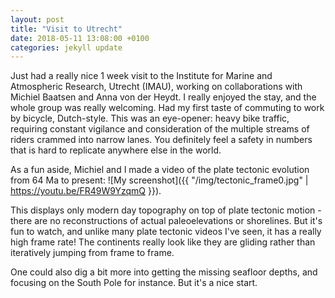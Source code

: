 ```yaml
---
layout: post
title: "Visit to Utrecht"
date: 2018-05-11 13:08:00 +0100
categories: jekyll update
---
```

Just had a really nice 1 week visit to the Institute for Marine and Atmospheric Research, Utrecht (IMAU), working on collaborations with Michiel Baatsen and Anna von der Heydt. I really enjoyed the stay, and the whole group was really welcoming. Had my first taste of commuting to work by bicycle, Dutch-style. This was an eye-opener: heavy bike traffic, requiring constant vigilance and consideration of the multiple streams of riders crammed into narrow lanes. You definitely feel a safety in numbers that is hard to replicate anywhere else in the world.

As a fun aside, Michiel and I made a video of the plate tectonic evolution from 64 Ma to present:
![My screenshot]({{ "/img/tectonic_frame0.jpg" | https://youtu.be/FR49W9YzqmQ }}). 

This displays only modern day topography on top of plate tectonic motion - there are no reconstructions of actual paleoelevations or shorelines. But it's fun to watch, and unlike many plate tectonic videos I've seen, it has a really high frame rate! The continents really look like they are gliding rather than iteratively jumping from frame to frame. 

One could also dig a bit more into getting the missing seafloor depths, and focusing on the South Pole for instance. But it's a nice start.